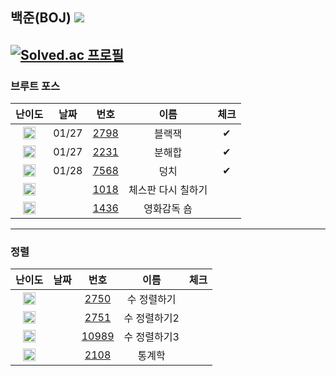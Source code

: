 ## 백준(BOJ) <img src="https://img.shields.io/badge/Python-3776AB?style=flat-square&logo=python&logoColor=white"/> 
[![Solved.ac
프로필](http://mazassumnida.wtf/api/v2/generate_badge?boj=kkg0510)](https://solved.ac/profile/kkg0510)
---
### 브루트 포스 
| 난이도 | 날짜 | 번호 | 이름 | 체크 |
|:---:|:---:|:---:|:---:| :---: |
| <img src="https://static.solved.ac/tier_small/4.svg" width="20px" height="20"></img> | 01/27 |	<a href="https://www.acmicpc.net/problem/2798" target='_blank'>2798</a> | 블랙잭 | ✔ |
| <img src="https://static.solved.ac/tier_small/4.svg" width="20px" height="20"></img> | 01/27 |	<a href="https://www.acmicpc.net/problem/2231" target='_blank'>2231</a> | 분해합 | ✔ |
| <img src="https://static.solved.ac/tier_small/6.svg" width="20px" height="20"></img> | 01/28 |	<a href="https://www.acmicpc.net/problem/7568" target='_blank'>7568</a> | 덩치 | ✔ |
| <img src="https://static.solved.ac/tier_small/6.svg" width="20px" height="20"></img> |  |	<a href="https://www.acmicpc.net/problem/1018" target='_blank'>1018</a> | 체스판 다시 칠하기 |  |
| <img src="https://static.solved.ac/tier_small/6.svg" width="20px" height="20"></img> |  |	<a href="https://www.acmicpc.net/problem/1436" target='_blank'>1436</a> | 영화감독 숌 |  |
---
### 정렬 
| 난이도 | 날짜 | 번호 | 이름 | 체크 |
|:---:|:---:|:---:|:---:| :---: |
| <img src="https://static.solved.ac/tier_small/5.svg" width="20px" height="20"></img> |  |	<a href="https://www.acmicpc.net/problem/2750" target='_blank'>2750</a> | 수 정렬하기 |  |
| <img src="https://static.solved.ac/tier_small/6.svg" width="20px" height="20"></img> |  |	<a href="https://www.acmicpc.net/problem/2751" target='_blank'>2751</a> | 수 정렬하기2 |  |
| <img src="https://static.solved.ac/tier_small/6.svg" width="20px" height="20"></img> |  |	<a href="https://www.acmicpc.net/problem/10989" target='_blank'>10989</a> | 수 정렬하기3 |  |
| <img src="https://static.solved.ac/tier_small/7.svg" width="20px" height="20"></img> |  |	<a href="https://www.acmicpc.net/problem/2108" target='_blank'>2108</a> | 통계학 |  |
